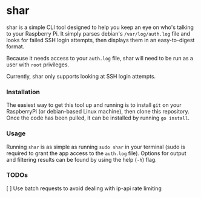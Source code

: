 # shar

shar is a simple CLI tool designed to help you keep an eye on who's talking to your Raspberry Pi. It simply parses debian's `/var/log/auth.log` file and looks for failed SSH login attempts, then displays them in an easy-to-digest format.

Because it needs access to your `auth.log` file, shar will need to be run as a user with `root` privileges.

Currently, shar only supports looking at SSH login attempts.

### Installation

The easiest way to get this tool up and running is to install `git` on your RaspberryPi (or debian-based Linux machine), then clone this repository. Once the code has been pulled, it can be installed by running `go install`.

### Usage

Running `shar` is as simple as running `sudo shar` in your terminal (sudo is required to grant the app access to the `auth.log` file). Options for output and filtering results can be found by using the help (`-h`) flag.

### TODOs

[ ] Use batch requests to avoid dealing with ip-api rate limiting
